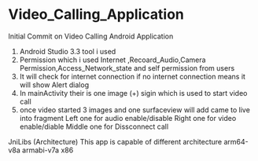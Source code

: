 # Video_Calling_Application
Initial Commit on Video Calling Android Application
1) Android Studio 3.3 tool i used 
2) Permission which i used 	Internet ,Recoard_Audio,Camera Permission,Access_Network_state and self permission from users
3)  It will check for internet connection if no internet connection means it will show  Alert dialog
4) In mainActivity their is one image (+) sigin which is used to start video call 
5) once video started 3 images and one surfaceview will add came to live into fragment
   Left one for audio enable/disable 
   Right one for video enable/diable
   Middle one for Dissconnect call

JniLibs (Architecture)
This app is capable of different architecture 
arm64-v8a
armabi-v7a
x86
